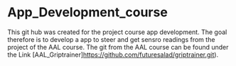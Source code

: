# App_Development_course
This git hub was created for the project course app development. The goal therefore is to develop a app to steer and get sensro readings from the project of the AAL course. The git from the AAL course can be found under the Link [AAL_Griptrainer]https://github.com/futuresalad/griptrainer.git).
